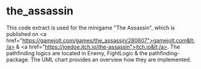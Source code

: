 # the_assassin
This code extract is used for the minigame "The Assassin", which is published on &lt;a href="https://gamejolt.com/games/the_assassin/280607">gamejolt.com&lt;/a> &amp; &lt;a href="https://joedoe.itch.io/the-assassin">itch.io&lt;/a>.   The pathfinding logics are located in Enemy, FightLogic &amp; the pathfinding-package. The UML chart provides an overview how they are implemented.
